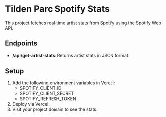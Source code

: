 # Tilden Parc Spotify Stats

This project fetches real-time artist stats from Spotify using the Spotify Web API.

## Endpoints

- **/api/get-artist-stats**: Returns artist stats in JSON format.

## Setup

1. Add the following environment variables in Vercel:
   - SPOTIFY_CLIENT_ID
   - SPOTIFY_CLIENT_SECRET
   - SPOTIFY_REFRESH_TOKEN
2. Deploy via Vercel.
3. Visit your project domain to see the stats.
